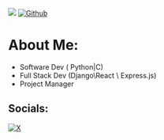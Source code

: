 ![](https://visitor-badge.laobi.icu/badge?page_id=geoffowuor.geoffowuor) [![Github](https://img.shields.io/github/followers/geoffowuor?label=Followers&logo=Github)](https://github.com/geoffowuor)


# About Me:
- Software Dev ( Python|C)<br>
- Full Stack Dev (Django\React \ Express.js)<br>
- Project Manager


## Socials:
[![X](https://img.shields.io/badge/X-black.svg?logo=X&logoColor=white)](https://x.com/geoffowuor) 


